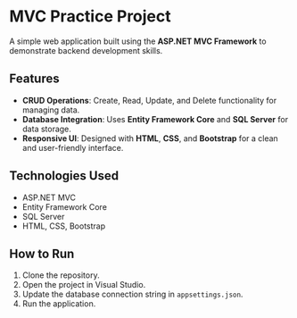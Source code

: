 # MVC Practice Project

A simple web application built using the **ASP.NET MVC Framework** to demonstrate backend development skills.

## Features
- **CRUD Operations**: Create, Read, Update, and Delete functionality for managing data.
- **Database Integration**: Uses **Entity Framework Core** and **SQL Server** for data storage.
- **Responsive UI**: Designed with **HTML**, **CSS**, and **Bootstrap** for a clean and user-friendly interface.

## Technologies Used
- ASP.NET MVC
- Entity Framework Core
- SQL Server
- HTML, CSS, Bootstrap

## How to Run
1. Clone the repository.
2. Open the project in Visual Studio.
3. Update the database connection string in `appsettings.json`.
4. Run the application.

